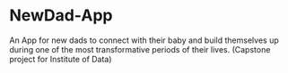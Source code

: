 # NewDad-App
An App for new dads to connect with their baby and build themselves up during one of the most transformative periods of their lives. (Capstone project for Institute of Data)
